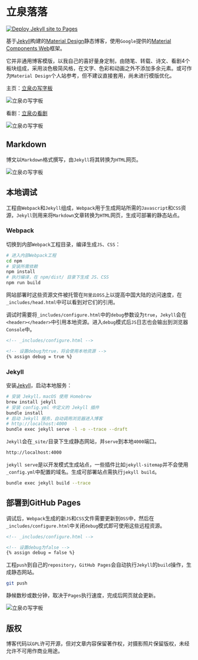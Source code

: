 # 立泉落落

[![Deploy Jekyll site to Pages](https://github.com/apqx/apqx.github.io/actions/workflows/jekyll.yml/badge.svg)](https://github.com/apqx/apqx.github.io/actions/workflows/jekyll.yml)

基于[Jekyll](https://jekyllrb.com)构建的[Material Design](https://material.io)静态博客，使用`Google`提供的[Material Components Web](https://github.com/material-components/material-components-web)框架。

它并非通用博客模版，以我自己的喜好量身定制，由随笔、转载、诗文、看剧4个板块组成，采用淡色极简风格，在文字、色彩和动画之外不添加多余元素。或可作为`Material Design`个人站参考，但不建议直接套用，尚未进行模版优化。

主页：[立泉の写字板](https://mudan.me)

![立泉の写字板](https://apqx-host.oss-cn-hangzhou.aliyuncs.com/blog/screenshots/index.webp)

看剧：[立泉の看剧](https://mudan.me/opera)

![立泉の写字板](https://apqx-host.oss-cn-hangzhou.aliyuncs.com/blog/screenshots/index_opera.webp)

## Markdown

博文以`Markdown`格式撰写，由`Jekyll`将其转换为`HTML`网页。

![立泉の写字板](https://apqx-host.oss-cn-hangzhou.aliyuncs.com/blog/screenshots/post.webp)

## 本地调试

工程由`Webpack`和`Jekyll`组成，`Webpack`用于生成网站所需的`Javascript`和`CSS`资源，`Jekyll`则用来将`Markdown`文章转换为`HTML`网页，生成可部署的静态站点。

### Webpack

切换到内部`Webpack`工程目录，编译生成`JS`、`CSS`：

```sh
# 进入内部Webpack工程
cd npm
# 安装所需依赖
npm install
# 执行编译，在 npm/dist/ 目录下生成 JS、CSS
npm run build
```

网站部署时这些资源文件被托管在`阿里云OSS`上以提高中国大陆的访问速度，在`_includes/head.html`中可以看到对它们的引用。

调试时需要将`_includes/configure.html`中的`debug`参数设为`true`，`Jekyll`会在`<header></header>`中引用本地资源。进入`debug`模式后`JS`日志也会输出到浏览器`Console`中。

```html
<!-- _includes/configure.html -->

<!-- 设置debug为true，将会使用本地资源 -->
{% assign debug = true %}
```

### Jekyll

安装[Jekyll](https://jekyllrb.com/docs/installation/macos/)，启动本地服务：

```sh
# 安装 Jekyll，macOS 使用 Homebrew
brew install jekyll
# 安装 config.yml 中定义的 Jekyll 插件
bundle install
# 启动 Jekyll 服务，自动调用浏览器进入博客
# http://localhost:4000
bundle exec jekyll serve -l -o --trace --draft
```

`Jekyll`会在`_site/`目录下生成静态网站，并`serve`到本地`4000`端口。

```sh
http://localhost:4000
```

`jekyll serve`是以开发模式生成站点，一些插件比如`jekyll-sitemap`并不会使用`_config.yml`中配置的域名。生成可部署站点需执行`jekyll build`。

```sh
bundle exec jekyll build --trace
```

## 部署到GitHub Pages

调试后，`Webpack`生成的新`JS`和`CSS`文件需要更新到`OSS`中，然后在`_includes/configure.html`中关闭`debug`模式即可使用这些远程资源。

```html
<!-- _includes/configure.html -->

<!-- 设置debug为false -->
{% assign debug = false %}
```

工程`push`到自己的`repository`，`GitHub Pages`会自动执行`Jekyll`的`build`操作，生成静态网站。

```sh
git push
```

静候数秒或数分钟，取决于`Pages`执行速度，完成后网页就会更新。

![立泉の写字板](https://apqx-host.oss-cn-hangzhou.aliyuncs.com/blog/screenshots/index_phone.webp)

## 版权

博客代码以`GPL`许可开源，但对文章内容保留著作权，对摄影照片保留版权，未经允许不可用作商业用途。
